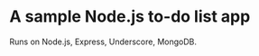 A sample Node.js to-do list app
===============================

Runs on Node.js, Express, Underscore, MongoDB.